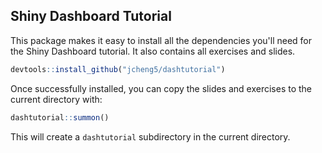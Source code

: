 ## Shiny Dashboard Tutorial

This package makes it easy to install all the dependencies you'll need for the Shiny Dashboard tutorial. It also contains all exercises and slides.

```r
devtools::install_github("jcheng5/dashtutorial")
```

Once successfully installed, you can copy the slides and exercises to the current directory with:

```r
dashtutorial::summon()
```

This will create a `dashtutorial` subdirectory in the current directory.
